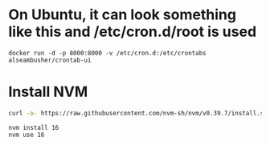 # On Ubuntu, it can look something like this and /etc/cron.d/root is used
```shell
docker run -d -p 8000:8000 -v /etc/cron.d:/etc/crontabs alseambusher/crontab-ui
```

# Install NVM
```sh
curl -o- https://raw.githubusercontent.com/nvm-sh/nvm/v0.39.7/install.sh | bash
```
```
nvm install 16
nvm use 16
```
